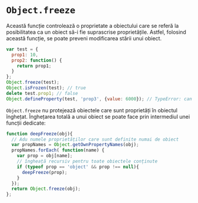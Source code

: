 # `Object.freeze`

Această funcție controlează o proprietate a obiectului care se referă la posibilitatea ca un obiect să-i fie suprascrise proprietățile. Astfel, folosind această funcție, se poate preveni modificarea stării unui obiect.

```javascript
var test = {
  prop1: 10,
  prop2: function() {
    return prop1;
  }
};
Object.freeze(test);
Object.isFrozen(test); // true
delete test.prop1; // false
Object.defineProperty(test, 'prop3', {value: 6000}); // TypeError: can't define property "prop3": Object is not extensible
```

`Object.freeze` nu protejează obiectele care sunt proprietăți în obiectul înghețat.
Înghețarea totală a unui obiect se poate face prin intermediul unei funcții dedicate:

```javascript
function deepFreeze(obj){
  // Adu numele proprietăților care sunt definite numai de obiect
  var propNames = Object.getOwnPropertyNames(obj);
  propNames.forEach( function(name) {
    var prop = obj[name];
    // îngheață recursiv pentru toate obiectele conținute
    if (typeof prop == 'object' && prop !== null){
      deepFreeze(prop);
    }
  });
  return Object.freeze(obj);
};
```
